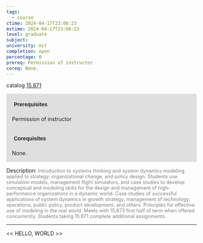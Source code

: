 ```yaml
---
tags:
  - course
ctime: 2024-04-17T23:06:23
mstime: 2024-04-17T23:06:23
level: graduate
subject: 
university: mit
completion: open
percentage: 0
prereq: Permission of instructor
coreq: None.
---
```


catalog [15.871](http://student.mit.edu/catalog/m15c.html#15.871)

<span style="display: block; padding: 15px; background-color: rgb(100, 100, 100, 0.2);"><font id="m_prereq1306_0" style="display: block; font-family: Arial, sans-serif; font-weight: bold; padding: 5px">Prerequisites</font><br><span id="prereq1306_0">Permission of instructor</span></span>
<span style="display: block; padding: 15px; background-color: rgb(100, 100, 100, 0.2);"><font id="m_coreq1306_0" style="display: block; font-family: Arial, sans-serif; font-weight: bold; padding: 5px">Corequisites</font><br><span id="coreq1306_0">None.</span></span>

<font style="">Description:</font>
<font style="color: grey; font-size: 0.8rem;">Introduction to systems thinking and system dynamics modeling applied to strategy, organizational change, and policy design. Students use simulation models, management flight simulators, and case studies to develop conceptual and modeling skills for the design and management of high-performance organizations in a dynamic world. Case studies of successful applications of system dynamics in growth strategy, management of technology, operations, public policy, product development, and others. Principles for effective use of modeling in the real world. Meets with 15.873 first half of term when offered concurrently. Students taking 15.871 complete additional assignments.</font>



---

<< HELLO, WORLD >>
